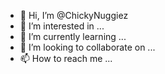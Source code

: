 - 👋 Hi, I’m @ChickyNuggiez
- 👀 I’m interested in ...
- 🌱 I’m currently learning ...
- 💞️ I’m looking to collaborate on ...
- 📫 How to reach me ...

<!---
ChickyNuggiez/ChickyNuggiez is a ✨ special ✨ repository because its `README.md` (this file) appears on your GitHub profile.
You can click the Preview link to take a look at your changes.
--->
